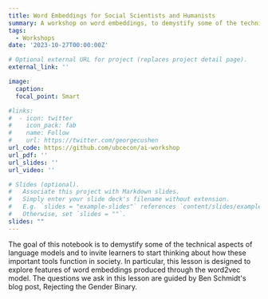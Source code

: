 ```yaml
---
title: Word Embeddings for Social Scientists and Humanists
summary: A workshop on word embeddings, to demystify some of the technical aspects of language models and to invite learners to start thinking about how these important tools function in society.
tags:
  - Workshops
date: '2023-10-27T00:00:00Z'

# Optional external URL for project (replaces project detail page).
external_link: ''

image:
  caption: 
  focal_point: Smart

#links:
#  - icon: twitter
#    icon_pack: fab
#    name: Follow
#    url: https://twitter.com/georgecushen
url_code: https://github.com/ubcecon/ai-workshop
url_pdf: ''
url_slides: ''
url_video: ''

# Slides (optional).
#   Associate this project with Markdown slides.
#   Simply enter your slide deck's filename without extension.
#   E.g. `slides = "example-slides"` references `content/slides/example-slides.md`.
#   Otherwise, set `slides = ""`.
slides: ""
---
```


The goal of this notebook is to demystify some of the technical aspects of language models and to invite learners to start thinking about how these important tools function in society. In particular, this lesson is designed to explore features of word embeddings produced through the word2vec model. The questions we ask in this lesson are guided by Ben Schmidt's blog post, Rejecting the Gender Binary.
